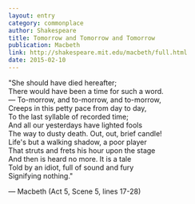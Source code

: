 ```yaml
---
layout: entry
category: commonplace
author: Shakespeare
title: Tomorrow and Tomorrow and Tomorrow
publication: Macbeth
link: http://shakespeare.mit.edu/macbeth/full.html
date: 2015-02-10
---
```


"She should have died hereafter;
<br>There would have been a time for such a word.
<br>— To-morrow, and to-morrow, and to-morrow,
<br>Creeps in this petty pace from day to day,
<br>To the last syllable of recorded time;
<br>And all our yesterdays have lighted fools
<br>The way to dusty death. Out, out, brief candle!
<br>Life's but a walking shadow, a poor player
<br>That struts and frets his hour upon the stage
<br>And then is heard no more. It is a tale
<br>Told by an idiot, full of sound and fury
<br>Signifying nothing."

— Macbeth (Act 5, Scene 5, lines 17-28) 
